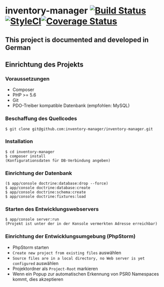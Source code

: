 # inventory-manager [![Build Status](https://travis-ci.org/inventory-manager/inventory-manager.svg?branch=master)](https://travis-ci.org/inventory-manager/inventory-manager)[![StyleCI](https://styleci.io/repos/46257313/shield)](https://styleci.io/repos/46257313)[![Coverage Status](https://coveralls.io/repos/inventory-manager/inventory-manager/badge.svg?branch=master&service=github)](https://coveralls.io/github/inventory-manager/inventory-manager?branch=master)

## This project is documented and developed in German

## Einrichtung des Projekts

### Voraussetzungen
- Composer
- PHP >= 5.6
- Git
- PDO-Treiber kompatible Datenbank (empfohlen: MySQL)

### Beschaffung des Quellcodes
```
$ git clone git@github.com:inventory-manager/inventory-manager.git
```

### Installation
```
$ cd inventory-manager
$ composer install
(Konfigurationsdaten für DB-Verbindung angeben)
```

### Einrichtung der Datenbank
```
($ app/console doctrine:database:drop --force)
$ app/console doctrine:database:create
$ app/console doctrine:schema:create
$ app/console doctrine:fixtures:load
```

### Starten des Entwicklungswebservers
```
$ app/console server:run
(Projekt ist unter der in der Konsole vermerkten Adresse erreichbar)
```

### Einrichtung der Entwicklungsumgebung (PhpStorm)
- PhpStorm starten
- `Create new project from existing files` auswählen
- `Source files are in a local directory, no Web server is yet configured` auswählen
- Projektordner als `Project-Root` markieren
- Wenn ein Popup zur automatischen Erkennung von PSR0 Namespaces kommt, dies akzeptieren
